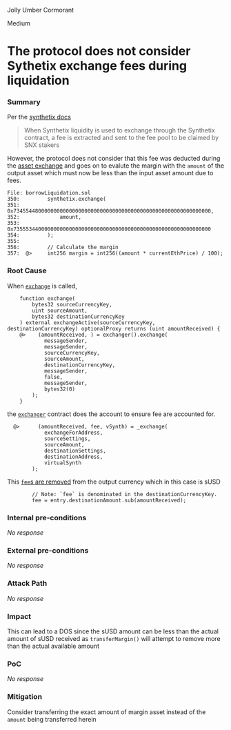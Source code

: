 Jolly Umber Cormorant

Medium

# The protocol does not consider Sythetix exchange fees during liquidation

### Summary

Per the [synthetix docs](https://docs.synthetix.io/v2x/synthetix-protocol/the-synthetix-protocol/synthetix-litepaper#claiming-fees)

> When Synthetix liquidity is used to exchange through the Synthetix contract, a fee is extracted and sent to the fee pool to be claimed by SNX stakers

However, the protocol does not consider that this fee was deducted during the [asset exchange](https://github.com/sherlock-audit/2024-11-autonomint/blob/main/Blockchain/Blockchian/contracts/Core_logic/borrowLiquidation.sol#L350-L359) and goes on to evalute the margin with the `amount` of the output asset which must now be less than the input asset amount due to fees.

```solidity
File: borrowLiquidation.sol
350:         synthetix.exchange(
351:             0x7345544800000000000000000000000000000000000000000000000000000000,
352:             amount,
353:             0x7355534400000000000000000000000000000000000000000000000000000000
354:         );
355: 
356:         // Calculate the margin
357:  @>     int256 margin = int256((amount * currentEthPrice) / 100);

```

### Root Cause



When [`exchange`](https://github.com/Synthetixio/synthetix/blob/38e88383bbaf9f07c5f473fcf0252ab19d32da5f/contracts/BaseSynthetix.sol#L202) is called, 

```solidity
    function exchange(
        bytes32 sourceCurrencyKey,
        uint sourceAmount,
        bytes32 destinationCurrencyKey
    ) external exchangeActive(sourceCurrencyKey, destinationCurrencyKey) optionalProxy returns (uint amountReceived) {
    @>    (amountReceived, ) = exchanger().exchange(
            messageSender,
            messageSender,
            sourceCurrencyKey,
            sourceAmount,
            destinationCurrencyKey,
            messageSender,
            false,
            messageSender,
            bytes32(0)
        );
    }
```

the [`exchanger`](https://github.com/Synthetixio/synthetix/blob/38e88383bbaf9f07c5f473fcf0252ab19d32da5f/contracts/Exchanger.sol#L226) contract does the account to ensure fee are accounted for.

```solidity
  @>      (amountReceived, fee, vSynth) = _exchange(
            exchangeForAddress,
            sourceSettings,
            sourceAmount,
            destinationSettings,
            destinationAddress,
            virtualSynth
        );
```

This [`fee`s are removed](https://github.com/Synthetixio/synthetix/blob/38e88383bbaf9f07c5f473fcf0252ab19d32da5f/contracts/Exchanger.sol#L385-L386) from the output currency which in this case is sUSD

```solidity
        // Note: `fee` is denominated in the destinationCurrencyKey.
        fee = entry.destinationAmount.sub(amountReceived);
```

### Internal pre-conditions

_No response_

### External pre-conditions

_No response_

### Attack Path

_No response_

### Impact

This can lead to a DOS since the sUSD amount can be less than the actual amount of sUSD received as `transferMargin()` will attempt to remove more than the actual available amount

### PoC

_No response_

### Mitigation

Consider transferring the exact amount of margin asset instead of the `amount` being transferred herein